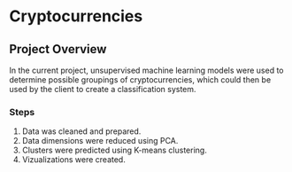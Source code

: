 # Cryptocurrencies
## Project Overview
In the current project, unsupervised machine learning models were used to determine possible groupings of cryptocurrencies, which could then be used by the client to create a classification system. 

### Steps
1. Data was cleaned and prepared.
2. Data dimensions were reduced using PCA.
3. Clusters were predicted using K-means clustering. 
4. Vizualizations were created. 